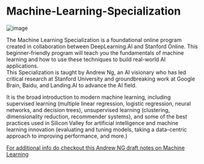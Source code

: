 # Machine-Learning-Specialization

![image](https://user-images.githubusercontent.com/45831222/188260864-1a3ebea0-d1f8-4a01-8903-7844a9619157.png)

The Machine Learning Specialization is a foundational online program created in collaboration between DeepLearning.AI and Stanford Online. This beginner-friendly program will teach you the fundamentals of machine learning and how to use these techniques to build real-world AI applications.  
This Specialization is taught by Andrew Ng, an AI visionary who has led critical research at Stanford University and groundbreaking work at Google Brain, Baidu, and Landing.AI to advance the AI field.

It is the broad introduction to modern machine learning, including supervised learning (multiple linear regression, logistic regression, neural networks, and decision trees), unsupervised learning (clustering, dimensionality reduction, recommender systems), and some of the best practices used in Silicon Valley for artificial intelligence and machine learning innovation (evaluating and tuning models, taking a data-centric approach to improving performance, and more.)

[For additional info do checkout this Andrew NG draft notes on Machine Learning](https://github.com/dileepkanumuri/Machine-Learning-Specialization/blob/main/Andrew%20NG%20ML%20Notes.pdf)
